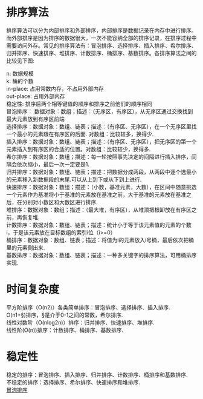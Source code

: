 # 排序算法
排序算法可以分为内部排序和外部排序，内部排序是数据记录在内存中进行排序。而外部排序是因为排序的数据很大，一次不能容纳全部的排序记录，在排序过程中需要访问外存。常见的排序算法有：冒泡排序、选择排序、插入排序、希尔排序、归并排序、快速排序、堆排序、计数排序、桶排序、基数排序。各排序算法之间的比较见下图: <br>

n: 数据规模 <br>
k: 桶的个数 <br>
in-place: 占用常数内存，不占用外部内存 <br>
out-place: 占用外部内存 <br>
稳定性: 排序后两个相等键值的顺序和排序之前他们的顺序相同 <br>
冒泡排序： 数据对象：数组；描述：（无序区，有序区），从无序区通过交换找到最大元素放到有序区前端 <br>
选择排序：数据对象：数组、链表；描述：（有序区、无序区），在一个无序区里找一个最小的元素跟在有序区的后面. 对数组：比较较多，换得少. <br>
插入排序：数据对象：数组、链表；描述：（有序区、无序区），把无序区的第一个元素插入到有序区的合适的位置。对数组：比较较少，换得多. <br>
希尔排序：数据对象：数组；描述：每一轮按照事先决定的间隔进行插入排序，间隔会依次缩小，最后一次一定要是1. <br>
归并排序：数据对象：数组、链表；描述：把数据分成两段，从两段中逐个选最小的元素移入新数据段的末尾.可以从上到下或从下到上进行. <br>
快速排序：数据对象：数组；描述：（小数，基准元素，大数），在区间中随意挑选一个元素作为基准将小于基准的元素放在基准之前，大于基准的元素放在基准之后，在分别对小数区和大数区进行排序. <br>
堆排序：数据对象：数组；描述：（最大堆，有序区），从堆顶把根卸放在有序区之前，再恢复堆. <br>
计数排序：数据对象：数组、链表；描述：统计小于等于该元素值的元素的个数i，于是该元素放在目标数组的索引i位（i>=0） <br>
桶排序：数据对象：数组、链表；描述：将值为i的元素放入i号桶，最后依次把桶里的元素倒出来. <br>
基数排序：数据对象：数组、链表；描述：一种多关键字的排序算法，可用桶排序实现. <br>
# 时间复杂度
平方阶排序（O(n2)）各类简单排序：冒泡排序、选择排序、插入排序. <br>
O(n1+§)排序，§是介于0-1之间的常数，希尔排序. <br>
线性对数阶（O(nlog2n)）排序：归并排序、快速排序、堆排序. <br>
线性阶(O(n))排序：计数排序、桶排序、基数排序. <br>
# 稳定性
稳定的排序：冒泡排序、插入排序、归并排序、计数排序、桶排序和基数排序. <br>
不稳定的排序：选择排序、希尔排序、快速排序和堆排序. <br>
[冒泡排序](冒泡排序.md)

